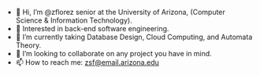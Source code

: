 - 👋 Hi, I’m @zflorez senior at the University of Arizona, (Computer Science & Information Technology).
- 👀 Interested in back-end software engineering.
- 🌱 I’m currently taking Database Design, Cloud Computing, and Automata Theory.
- 💞️ I’m looking to collaborate on any project you have in mind. 
- 📫 How to reach me: zsf@email.arizona.edu
